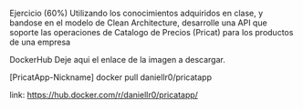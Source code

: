 Ejercicio (60%)
Utilizando los conocimientos adquiridos en clase, y bandose en el modelo de Clean Architecture, desarrolle una API que soporte las operaciones de Catalogo de Precios (Pricat) para los productos de una empresa

DockerHub
Deje aqui el enlace de la imagen a descargar.

[PricatApp-Nickname] docker pull daniellr0/pricatapp

link: https://hub.docker.com/r/daniellr0/pricatapp/
